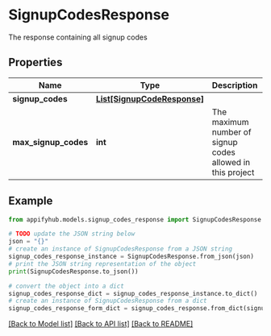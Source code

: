 # SignupCodesResponse

The response containing all signup codes

## Properties

Name | Type | Description | Notes
------------ | ------------- | ------------- | -------------
**signup_codes** | [**List[SignupCodeResponse]**](SignupCodeResponse.md) |  | 
**max_signup_codes** | **int** | The maximum number of signup codes allowed in this project | 

## Example

```python
from appifyhub.models.signup_codes_response import SignupCodesResponse

# TODO update the JSON string below
json = "{}"
# create an instance of SignupCodesResponse from a JSON string
signup_codes_response_instance = SignupCodesResponse.from_json(json)
# print the JSON string representation of the object
print(SignupCodesResponse.to_json())

# convert the object into a dict
signup_codes_response_dict = signup_codes_response_instance.to_dict()
# create an instance of SignupCodesResponse from a dict
signup_codes_response_form_dict = signup_codes_response.from_dict(signup_codes_response_dict)
```
[[Back to Model list]](../README.md#documentation-for-models) [[Back to API list]](../README.md#documentation-for-api-endpoints) [[Back to README]](../README.md)


